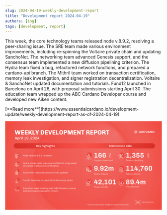 ```yaml
---
slug: 2024-04-19-weekly-development-report
title: "Development report 2024-04-19"
authors: [iog]
tags: [development, report]
---
```


This week, the core technology teams released node v.8.9.2, resolving a peer-sharing issue. The SRE team made various environment improvements, including re-spinning the Voltaire private chain and updating SanchoNet. The networking team advanced Genesis support, and the consensus team implemented a new diffusion pipelining criterion. The Hydra team fixed a bug, refactored network functions, and prepared a cardano-api branch. The Mithril team worked on transaction certification, memory leak investigation, and signer registration decentralization. Voltaire & SanchoNet updated documentation and tutorials. Fund12 launched in Barcelona on April 26, with proposal submissions starting April 30. The education team wrapped up the ABC Cardano Developer course and developed new Aiken content.

<div style={{ textAlign: 'right' }}>
 [**Read more**](https://www.essentialcardano.io/development-update/weekly-development-report-as-of-2024-04-19) 
</div>

 ![weekly development report](./banner.webp)

